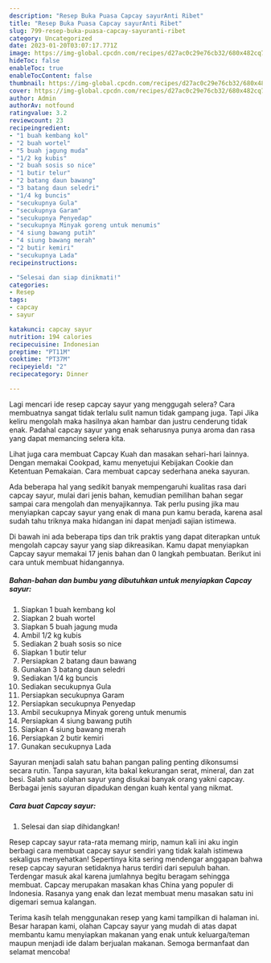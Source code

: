 ```yaml
---
description: "Resep Buka Puasa Capcay sayurAnti Ribet"
title: "Resep Buka Puasa Capcay sayurAnti Ribet"
slug: 799-resep-buka-puasa-capcay-sayuranti-ribet
category: Uncategorized
date: 2023-01-20T03:07:17.771Z
image: https://img-global.cpcdn.com/recipes/d27ac0c29e76cb32/680x482cq70/capcay-sayur-foto-resep-utama.jpg
hideToc: false
enableToc: true
enableTocContent: false
thumbnail: https://img-global.cpcdn.com/recipes/d27ac0c29e76cb32/680x482cq70/capcay-sayur-foto-resep-utama.jpg
cover: https://img-global.cpcdn.com/recipes/d27ac0c29e76cb32/680x482cq70/capcay-sayur-foto-resep-utama.jpg
author: Admin
authorAv: notfound
ratingvalue: 3.2
reviewcount: 23
recipeingredient:
- "1 buah kembang kol"
- "2 buah wortel"
- "5 buah jagung muda"
- "1/2 kg kubis"
- "2 buah sosis so nice"
- "1 butir telur"
- "2 batang daun bawang"
- "3 batang daun seledri"
- "1/4 kg buncis"
- "secukupnya Gula"
- "secukupnya Garam"
- "secukupnya Penyedap"
- "secukupnya Minyak goreng untuk menumis"
- "4 siung bawang putih"
- "4 siung bawang merah"
- "2 butir kemiri"
- "secukupnya Lada"
recipeinstructions:

- "Selesai dan siap dinikmati!"
categories:
- Resep
tags:
- capcay
- sayur

katakunci: capcay sayur 
nutrition: 194 calories
recipecuisine: Indonesian
preptime: "PT11M"
cooktime: "PT37M"
recipeyield: "2"
recipecategory: Dinner

---
```



Lagi mencari ide resep capcay sayur yang menggugah selera? Cara membuatnya sangat tidak terlalu sulit namun tidak gampang juga. Tapi Jika keliru mengolah maka hasilnya akan hambar dan justru cenderung tidak enak. Padahal capcay sayur yang enak seharusnya punya aroma dan rasa yang dapat memancing selera kita.


Lihat juga cara membuat Capcay Kuah dan masakan sehari-hari lainnya. Dengan memakai Cookpad, kamu menyetujui Kebijakan Cookie dan Ketentuan Pemakaian. Cara membuat capcay sederhana aneka sayuran.

Ada beberapa hal yang sedikit banyak mempengaruhi kualitas rasa dari capcay sayur, mulai dari jenis bahan, kemudian pemilihan bahan segar sampai cara mengolah dan menyajikannya. Tak perlu pusing jika mau menyiapkan capcay sayur yang enak di mana pun kamu berada, karena asal sudah tahu triknya maka hidangan ini dapat menjadi sajian istimewa.


Di bawah ini ada beberapa tips dan trik praktis yang dapat diterapkan untuk mengolah capcay sayur yang siap dikreasikan. Kamu dapat menyiapkan Capcay sayur memakai 17 jenis bahan dan 0 langkah pembuatan. Berikut ini cara untuk membuat hidangannya.

<!--inarticleads1-->

##### Bahan-bahan dan bumbu yang dibutuhkan untuk menyiapkan Capcay sayur:

1. Siapkan 1 buah kembang kol
1. Siapkan 2 buah wortel
1. Siapkan 5 buah jagung muda
1. Ambil 1/2 kg kubis
1. Sediakan 2 buah sosis so nice
1. Siapkan 1 butir telur
1. Persiapkan 2 batang daun bawang
1. Gunakan 3 batang daun seledri
1. Sediakan 1/4 kg buncis
1. Sediakan secukupnya Gula
1. Persiapkan secukupnya Garam
1. Persiapkan secukupnya Penyedap
1. Ambil secukupnya Minyak goreng untuk menumis
1. Persiapkan 4 siung bawang putih
1. Siapkan 4 siung bawang merah
1. Persiapkan 2 butir kemiri
1. Gunakan secukupnya Lada


Sayuran menjadi salah satu bahan pangan paling penting dikonsumsi secara rutin. Tanpa sayuran, kita bakal kekurangan serat, mineral, dan zat besi. Salah satu olahan sayur yang disukai banyak orang yakni capcay. Berbagai jenis sayuran dipadukan dengan kuah kental yang nikmat. 

<!--inarticleads2-->

##### Cara buat Capcay sayur:


1. Selesai dan siap dihidangkan!

Resep capcay sayur rata-rata memang mirip, namun kali ini aku ingin berbagi cara membuat capcay sayur sendiri yang tidak kalah istimewa sekaligus menyehatkan! Sepertinya kita sering mendengar anggapan bahwa resep capcay sayuran setidaknya harus terdiri dari sepuluh bahan. Terdengar masuk akal karena jumlahnya begitu beragam sehingga membuat. Capcay merupakan masakan khas China yang populer di Indonesia. Rasanya yang enak dan lezat membuat menu masakan satu ini digemari semua kalangan. 

Terima kasih telah menggunakan resep yang kami tampilkan di halaman ini. Besar harapan kami, olahan Capcay sayur yang mudah di atas dapat membantu kamu menyiapkan makanan yang enak untuk keluarga/teman maupun menjadi ide dalam berjualan makanan. Semoga bermanfaat dan selamat mencoba!
